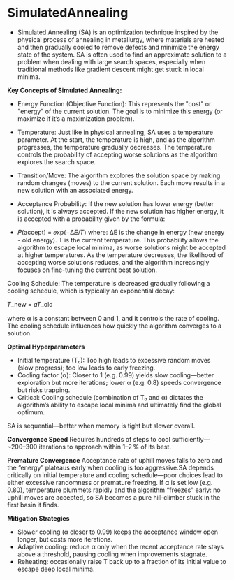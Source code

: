 # SimulatedAnnealing
* Simulated Annealing (SA) is an optimization technique inspired by the physical process of annealing in metallurgy, where materials are heated and then gradually cooled to remove defects and minimize the energy state of the system. SA is often used to find an approximate solution to a problem when dealing with large search spaces, especially when traditional methods like gradient descent might get stuck in local minima.

**Key Concepts of Simulated Annealing:**
* Energy Function (Objective Function): This represents the "cost" or "energy" of the current solution. The goal is to minimize this energy (or maximize if it’s a maximization problem).

* Temperature: Just like in physical annealing, SA uses a temperature parameter. At the start, the temperature is high, and as the algorithm progresses, the temperature gradually decreases. The temperature controls the probability of accepting worse solutions as the algorithm explores the search space.

* Transition/Move: The algorithm explores the solution space by making random changes (moves) to the current solution. Each move results in a new solution with an associated energy.

* Acceptance Probability: If the new solution has lower energy (better solution), it is always accepted. If the new solution has higher energy, it is accepted with a probability given by the formula:

* 𝑃(accept) = 𝑒xp(−Δ𝐸/𝑇)
where:
ΔE is the change in energy (new energy - old energy).
T is the current temperature.
This probability allows the algorithm to escape local minima, as worse solutions might be accepted at higher temperatures. As the temperature decreases, the likelihood of accepting worse solutions reduces, and the algorithm increasingly focuses on fine-tuning the current best solution.

Cooling Schedule: The temperature is decreased gradually following a cooling schedule, which is typically an exponential decay:

𝑇_new = 𝛼𝑇_old
 
where 
α is a constant between 0 and 1, and it controls the rate of cooling. The cooling schedule influences how quickly the algorithm converges to a solution.

**Optimal Hyperparameters**
* Initial temperature (T₀): Too high leads to excessive random moves (slow progress); too low leads to early freezing.
* Cooling factor (α): Closer to 1 (e.g. 0.99) yields slow cooling—better exploration but more iterations; lower α (e.g. 0.8) speeds convergence but risks trapping.
* Critical: Cooling schedule (combination of T₀ and α) dictates the algorithm’s ability to escape local minima and ultimately find the global optimum.

SA is sequential—better when memory is tight but slower overall.

**Convergence Speed**
Requires hundreds of steps to cool sufficiently—~200–300 iterations to approach within 1–2 % of its best.

**Premature Convergence**
Acceptance rate of uphill moves falls to zero and the “energy” plateaus early when cooling is too aggressive.SA depends critically on initial temperature and cooling schedule—poor choices lead to either excessive randomness or premature freezing. If α is set low (e.g. 0.80), temperature plummets rapidly and the algorithm “freezes” early: no uphill moves are accepted, so SA becomes a pure hill‑climber stuck in the first basin it finds.

**Mitigation Strategies**
* Slower cooling (α closer to 0.99) keeps the acceptance window open longer, but costs more iterations.
* Adaptive cooling: reduce α only when the recent acceptance rate stays above a threshold, pausing cooling when improvements stagnate.
* Reheating: occasionally raise T back up to a fraction of its initial value to escape deep local minima.
